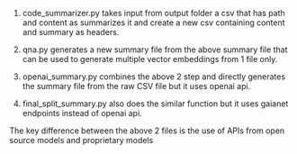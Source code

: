 1. code_summarizer.py takes input from output folder a csv that has path and content as summarizes it and create a new csv containing content and summary as headers.

2. qna.py generates a new summary file from the above summary file that can be used to generate multiple vector embeddings from 1 file only.

3. openai_summary.py combines the above 2 step and directly generates the summary file from the raw CSV file but it uses openai api.

4. final_split_summary.py also does the similar function but it uses gaianet endpoints instead of openai api.

The key difference between the above 2 files is the use of APIs from open source models and proprietary models